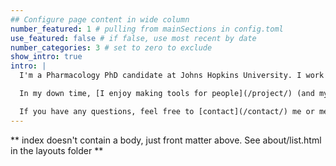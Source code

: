 ```yaml
---
## Configure page content in wide column
number_featured: 1 # pulling from mainSections in config.toml
use_featured: false # if false, use most recent by date
number_categories: 3 # set to zero to exclude
show_intro: true
intro: |
  I'm a Pharmacology PhD candidate at Johns Hopkins University. I work in the Greenberg Bladder Cancer Institute, where my work spans from fully dry lab work (computational analysis in R) to fully wet lab work (_in vitro_ 2D/3D cell culture, western blotting, PCR, etc.) to somewhere between (eg RNAseq analysis from samples I've generated). I also drink a lot of coffee.

  In my down time, [I enjoy making tools for people](/project/) (and myself).

  If you have any questions, feel free to [contact](/contact/) me or message me on social media!
---
```


** index doesn't contain a body, just front matter above.
See about/list.html in the layouts folder **